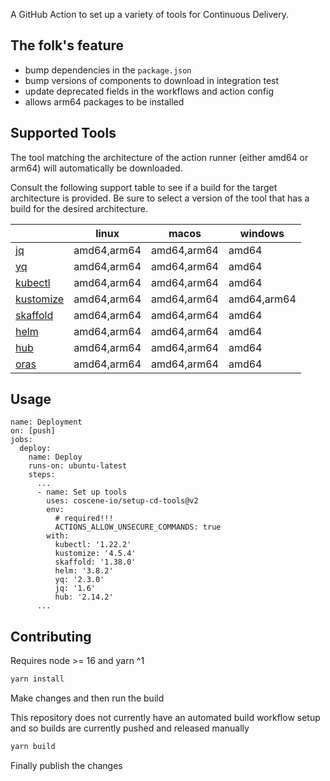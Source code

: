 A GitHub Action to set up a variety of tools for Continuous Delivery.

## The folk's feature

- bump dependencies in the `package.json`
- bump versions of components to download in integration test
- update deprecated fields in the workflows and action config
- allows arm64 packages to be installed

## Supported Tools

The tool matching the architecture of the action runner (either amd64 or arm64) will automatically be downloaded.

Consult the following support table to see if a build for the target architecture is provided. Be sure to select a version of the tool that has a build for the desired architecture. 

|  | linux | macos | windows |
|---|:---:|---|---|
| [jq](https://stedolan.github.io/jq/) | amd64,arm64 | amd64,arm64 | amd64 |
| [yq](https://github.com/mikefarah/yq) | amd64,arm64 | amd64,arm64 | amd64 |
| [kubectl](https://github.com/kubernetes/kubectl) | amd64,arm64 | amd64,arm64 | amd64 |
| [kustomize](https://github.com/kubernetes-sigs/kustomize) | amd64,arm64 | amd64,arm64 | amd64,arm64 |
| [skaffold](https://github.com/GoogleContainerTools/skaffold) | amd64,arm64 | amd64,arm64 | amd64 |
| [helm](https://github.com/helm/helm) | amd64,arm64 | amd64,arm64 | amd64 |
| [hub](https://github.com/github/hub) | amd64,arm64 | amd64,arm64 | amd64 |
| [oras](https://github.com/oras-project/oras) | amd64,arm64 | amd64,arm64 | amd64 |

## Usage

```
name: Deployment
on: [push]
jobs:
  deploy:
    name: Deploy
    runs-on: ubuntu-latest
    steps:
      ...
      - name: Set up tools
        uses: coscene-io/setup-cd-tools@v2
        env:
          # required!!!
          ACTIONS_ALLOW_UNSECURE_COMMANDS: true
        with:
          kubectl: '1.22.2'
          kustomize: '4.5.4'
          skaffold: '1.38.0'
          helm: '3.8.2'
          yq: '2.3.0'
          jq: '1.6'
          hub: '2.14.2'
      ...
```

## Contributing

Requires node >= 16 and yarn ^1 

```sh
yarn install
```

Make changes and then run the build

This repository does not currently have an automated build workflow setup and so builds are currently pushed and released manually

```sh
yarn build
```

Finally publish the changes
